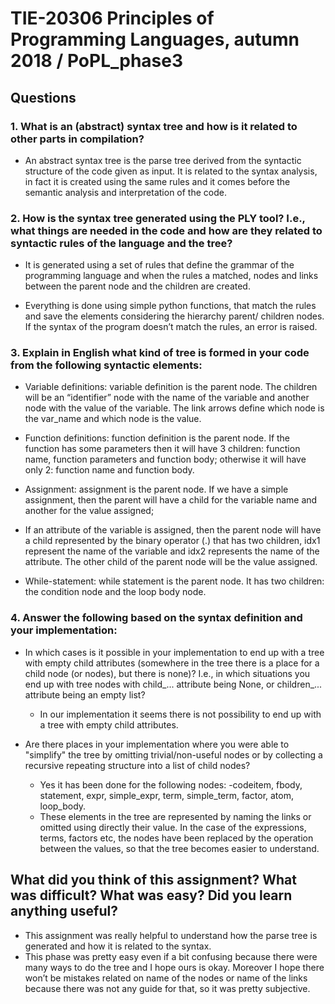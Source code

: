 # TIE-20306 Principles of Programming Languages, autumn 2018 / PoPL_phase3

## Questions 
### 1. What is an (abstract) syntax tree and how is it related to other parts in compilation? 

* An abstract syntax tree is the parse tree derived from the syntactic structure of the code given as input. It is related to the syntax analysis, in fact it is created using the same rules and it comes before the semantic analysis and interpretation of the code. 

### 2. How is the syntax tree generated using the PLY tool? I.e., what things are needed in the code and how are they related to syntactic rules of the language and the tree? 

* It is generated using a set of rules that define the grammar of the programming language and when the rules a matched, nodes and links between the parent node and the children are created. 

* Everything is done using simple python functions, that match the rules and save the elements considering the hierarchy parent/ children nodes. If the syntax of the program doesn’t match the rules, an error is raised. 

### 3. Explain in English what kind of tree is formed in your code from the following syntactic elements: 

* Variable definitions: variable definition is the parent node. The children will be an “identifier” node with the name of the variable and another node with the value of the variable. The link arrows define which node is the var_name and which node is the value. 
* Function definitions: function definition is the parent node. If the function has some parameters then it will have 3 children: function name, function parameters and function body; otherwise it will have only 2: function name and function body.  
 
* Assignment: assignment is the parent node. If we have a simple assignment, then the parent will have a child for the variable name and another for the value assigned; 

* If an attribute of the variable is assigned, then the parent node will have a child represented by the binary operator (.) that has two children, idx1 represent the name of the variable and idx2 represents the name of the attribute. The other child of the parent node will be the value assigned. 

* While-statement: while statement is the parent node. It has two children: the condition node and the loop body node. 

### 4. Answer the following based on the syntax definition and your implementation: 

* In which cases is it possible in your implementation to end up with a tree with empty child attributes (somewhere in the tree there is a place for a child node (or nodes), but there is none)? I.e., in which situations you end up with tree nodes with child_... attribute being None, or children_... attribute being an empty list? 

  * In our implementation it seems there is not possibility to end up with a tree with empty child attributes. 

* Are there places in your implementation where you were able to "simplify" the tree by omitting trivial/non-useful nodes or by collecting a recursive repeating structure into a list of child nodes? 

  * Yes it has been done for the following nodes: -codeitem, fbody, statement, expr, simple_expr, term, simple_term, factor, atom, loop_body. 
  * These elements in the tree are represented by naming the links or omitted using directly their value. In the case of the expressions, terms, factors etc, the nodes have been replaced by the operation between the values, so that the tree becomes easier to understand. 

## What did you think of this assignment? What was difficult? What was easy? Did you learn anything useful? 

* This assignment was really helpful to understand how the parse tree is generated and how it is related to the syntax. 
* This phase was pretty easy even if a bit confusing because there were many ways to do the tree and I hope ours is okay. Moreover I hope there won’t be mistakes related on name of the nodes or name of the links because there was not any guide for that, so it was pretty subjective. 

 

 
